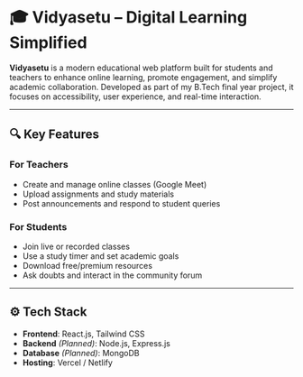 # 🎓 Vidyasetu – Digital Learning Simplified

**Vidyasetu** is a modern educational web platform built for students and teachers to enhance online learning, promote engagement, and simplify academic collaboration. Developed as part of my B.Tech final year project, it focuses on accessibility, user experience, and real-time interaction.

---

## 🔍 Key Features

### For Teachers
- Create and manage online classes (Google Meet)
- Upload assignments and study materials
- Post announcements and respond to student queries

### For Students
- Join live or recorded classes
- Use a study timer and set academic goals
- Download free/premium resources
- Ask doubts and interact in the community forum

---

## ⚙️ Tech Stack

- **Frontend**: React.js, Tailwind CSS
- **Backend** *(Planned)*: Node.js, Express.js
- **Database** *(Planned)*: MongoDB
- **Hosting**: Vercel / Netlify
